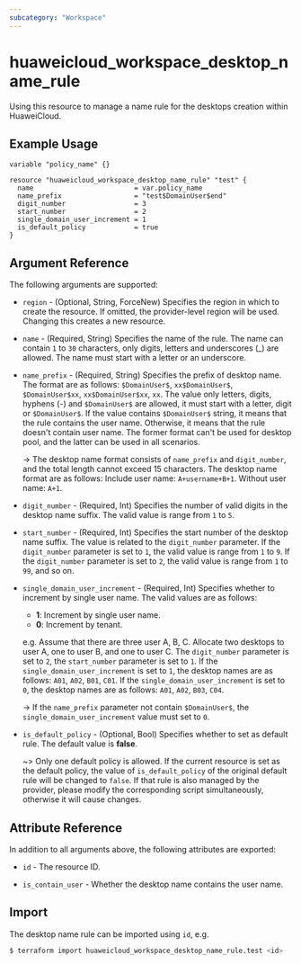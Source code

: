 ```yaml
---
subcategory: "Workspace"
---
```


# huaweicloud_workspace_desktop_name_rule

Using this resource to manage a name rule for the desktops creation within HuaweiCloud.

## Example Usage

```hcl
variable "policy_name" {}

resource "huaweicloud_workspace_desktop_name_rule" "test" {
  name                         = var.policy_name
  name_prefix                  = "test$DomainUser$end"
  digit_number                 = 3
  start_number                 = 2
  single_domain_user_increment = 1
  is_default_policy            = true 
}
```

## Argument Reference

The following arguments are supported:

* `region` - (Optional, String, ForceNew) Specifies the region in which to create the resource.
  If omitted, the provider-level region will be used.
  Changing this creates a new resource.

* `name` - (Required, String) Specifies the name of the rule.
  The name can contain `1` to `30` characters, only digits, letters and underscores (_) are allowed.
  The name must start with a letter or an underscore.
  
* `name_prefix` - (Required, String) Specifies the prefix of desktop name.
  The format are as follows: `$DomainUser$`, `xx$DomainUser$`, `$DomainUser$xx`, `xx$DomainUser$xx`, `xx`.
  The value only letters, digits, hyphens (-) and `$DomainUser$` are allowed, it must start with a letter, digit or `$DomainUser$`.
  If the value contains `$DomainUser$` string, it means that the rule contains the user name. Otherwise, it means that
  the rule doesn't contain user name.
  The former format can't be used for desktop pool, and the latter can be used in all scenarios.

  -> The desktop name format consists of `name_prefix` and `digit_number`, and the total length cannot exceed 15 characters.
  The desktop name format are as follows:
  Include user name: `A+username+B+1`.
  Without user name: `A+1`.

* `digit_number` - (Required, Int) Specifies the number of valid digits in the desktop name suffix.
  The valid value is range from `1` to `5`.

* `start_number` - (Required, Int) Specifies the start number of the desktop name suffix.
  The value is related to the `digit_number` parameter.
  If the `digit_number` parameter is set to `1`, the valid value is range from `1` to `9`.
  If the `digit_number` parameter is set to `2`, the valid value is range from `1` to `99`, and so on.

* `single_domain_user_increment` - (Required, Int) Specifies whether to increment by single user name.
  The valid values are as follows:
  + **1**: Increment by single user name.
  + **0**: Increment by tenant.

  e.g. Assume that there are three user A, B, C. Allocate two desktops to user A, one to user B, and one to user C.
  The `digit_number` parameter is set to `2`, the `start_number` parameter is set to `1`.
  If the `single_domain_user_increment` is set to `1`, the desktop names are as follows: `A01`, `A02`, `B01`, `C01`.
  If the `single_domain_user_increment` is set to `0`, the desktop names are as follows: `A01`, `A02`, `B03`, `C04`.

  -> If the `name_prefix` parameter not contain `$DomainUser$`, the `single_domain_user_increment` value must set to `0`.

* `is_default_policy` - (Optional, Bool) Specifies whether to set as default rule. The default value is **false**.
  
  ~> Only one default policy is allowed. If the current resource is set as the default policy, the value of
     `is_default_policy` of the original default rule will be changed to `false`. If that rule is also managed by the provider,
     please modify the corresponding script simultaneously, otherwise it will cause changes.

## Attribute Reference

In addition to all arguments above, the following attributes are exported:

* `id` - The resource ID.

* `is_contain_user` - Whether the desktop name contains the user name.

## Import

The desktop name rule can be imported using `id`, e.g.

```bash
$ terraform import huaweicloud_workspace_desktop_name_rule.test <id>
```
